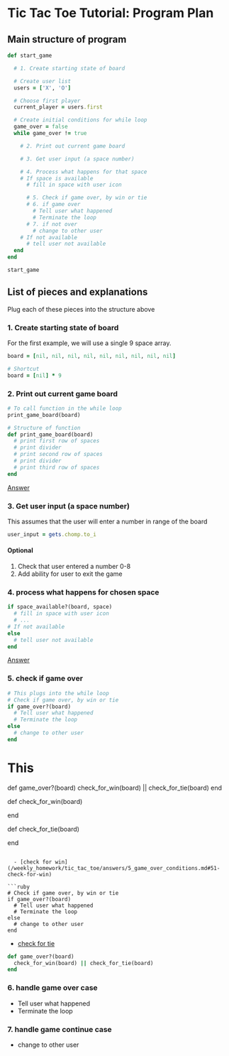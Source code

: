 # Tic Tac Toe Tutorial: Program Plan

## Main structure of program

```ruby
def start_game

  # 1. Create starting state of board

  # Create user list
  users = ['X', 'O']  

  # Choose first player
  current_player = users.first

  # Create initial conditions for while loop
  game_over = false
  while game_over != true

    # 2. Print out current game board

    # 3. Get user input (a space number)

    # 4. Process what happens for that space
    # If space is available
      # fill in space with user icon

      # 5. Check if game over, by win or tie
      # 6. if game over
        # Tell user what happened
        # Terminate the loop
      # 7. if not over
        # change to other user
    # If not available
      # tell user not available
  end
end

start_game
```

## List of pieces and explanations
Plug each of these pieces into the structure above

  
### 1. Create starting state of board  
For the first example, we will use a single 9 space array.  

```ruby
board = [nil, nil, nil, nil, nil, nil, nil, nil, nil]

# Shortcut
board = [nil] * 9
```

### 2. Print out current game board  
```ruby
# To call function in the while loop
print_game_board(board)

# Structure of function
def print_game_board(board)
  # print first row of spaces
  # print divider
  # print second row of spaces
  # print divider
  # print third row of spaces
end
```
  
[Answer](2_print_game_board.md#tic-tac-toe-tutorial-2-print-game-board)


### 3. Get user input (a space number)  
This assumes that the user will enter a number in range of the board

```ruby
user_input = gets.chomp.to_i
```

#### Optional
1) Check that user entered a number 0-8  
2) Add ability for user to exit the game  

### 4. process what happens for chosen space  
```ruby
if space_available?(board, space)
  # fill in space with user icon
  # ...
# If not available
else
  # tell user not available
end
```

[Answer](4_process_space_choice.md)

### 5. check if game over  
```ruby
# This plugs into the while loop
# Check if game over, by win or tie
if game_over?(board)
  # Tell user what happened
  # Terminate the loop
else
  # change to other user
end
```


# This 
def game_over?(board)
  check_for_win(board) || check_for_tie(board)
end

def check_for_win(board)

end

def check_for_tie(board)

end
```

  - [check for win](/weekly_homework/tic_tac_toe/answers/5_game_over_conditions.md#51-check-for-win)  

```ruby
# Check if game over, by win or tie
if game_over?(board)
  # Tell user what happened
  # Terminate the loop
else
  # change to other user
end
```

  - [check for tie](/weekly_homework/tic_tac_toe/answers/5_game_over_conditions.md#52-check-for-tie)  

```ruby
def game_over?(board)
  check_for_win(board) || check_for_tie(board)
end
```

### 6. handle game over case
  - Tell user what happened  
  - Terminate the loop  

### 7. handle game continue case    
  - change to other user    


